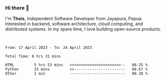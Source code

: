 ### Hi there 👋

I'm <b>Theis</b>, Independent Software Developer from Jayapura, Papua. Interested in backend, software architecture, cloud computing, and distributed systems. In my spare time, I love building open-source products.

<br>

 
 <!--START_SECTION:waka-->

```text
From: 17 April 2023 - To: 24 April 2023

Total Time: 6 hrs 31 mins

HTML         5 hrs 53 mins   >>>>>>>>>>>>>>>>>>>>>>>--   90.25 %
Python       33 mins         >>-----------------------   08.67 %
Other        1 min           -------------------------   00.38 %
```

<!--END_SECTION:waka-->
